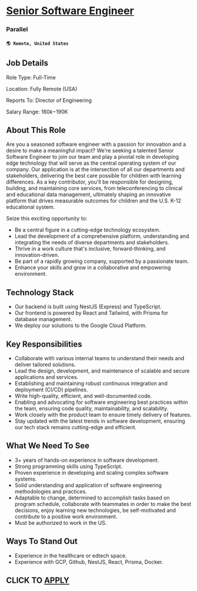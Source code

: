 # [Senior Software Engineer](https://www.remotewlb.com/apply/senior-software-engineer-108761)  
### Parallel  
#### `🌎 Remote, United States`  

## Job Details

Role Type: Full-Time

Location: Fully Remote (USA)

Reports To: Director of Engineering

Salary Range: $160k-$190K

## About This Role

Are you a seasoned software engineer with a passion for innovation and a desire to make a meaningful impact? We're seeking a talented Senior Software Engineer to join our team and play a pivotal role in developing edge technology that will serve as the central operating system of our company. Our application is at the intersection of all our departments and stakeholders, delivering the best care possible for children with learning differences. As a key contributor, you'll be responsible for designing, building, and maintaining core services, from teleconferencing to clinical and educational data management, ultimately shaping an innovative platform that drives measurable outcomes for children and the U.S. K-12 educational system.

Seize this exciting opportunity to:

  * Be a central figure in a cutting-edge technology ecosystem.
  * Lead the development of a comprehensive platform, understanding and integrating the needs of diverse departments and stakeholders.
  * Thrive in a work culture that's inclusive, forward-thinking, and innovation-driven.
  * Be part of a rapidly growing company, supported by a passionate team.
  * Enhance your skills and grow in a collaborative and empowering environment.

## Technology Stack

  * Our backend is built using NestJS (Express) and TypeScript.
  * Our frontend is powered by React and Tailwind, with Prisma for database management.
  * We deploy our solutions to the Google Cloud Platform.

## Key Responsibilities

  * Collaborate with various internal teams to understand their needs and deliver tailored solutions.
  * Lead the design, development, and maintenance of scalable and secure applications and services.
  * Establishing and maintaining robust continuous integration and deployment (CI/CD) pipelines.
  * Write high-quality, efficient, and well-documented code.
  * Enabling and advocating for software engineering best practices within the team, ensuring code quality, maintainability, and scalability.
  * Work closely with the product team to ensure timely delivery of features.
  * Stay updated with the latest trends in software development, ensuring our tech stack remains cutting-edge and efficient.

## What We Need To See

  * 3+ years of hands-on experience in software development.
  * Strong programming skills using TypeScript.
  * Proven experience in developing and scaling complex software systems.
  * Solid understanding and application of software engineering methodologies and practices.
  * Adaptable to change, determined to accomplish tasks based on program schedule, collaborate with teammates in order to make the best decisions, enjoy learning new technologies, be self-motivated and contribute to a positive work environment.
  * Must be authorized to work in the US.

## Ways To Stand Out

  * Experience in the healthcare or edtech space.
  * Experience with GCP, Github, NestJS, React, Prisma, Docker.

  
## CLICK TO [APPLY](https://www.remotewlb.com/apply/senior-software-engineer-108761)

